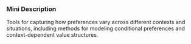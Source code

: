 ### Mini Description

Tools for capturing how preferences vary across different contexts and situations, including methods for modeling conditional preferences and context-dependent value structures.
